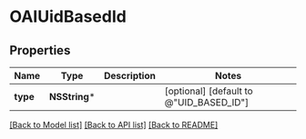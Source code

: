 # OAIUidBasedId

## Properties
Name | Type | Description | Notes
------------ | ------------- | ------------- | -------------
**type** | **NSString*** |  | [optional] [default to @"UID_BASED_ID"]

[[Back to Model list]](../README.md#documentation-for-models) [[Back to API list]](../README.md#documentation-for-api-endpoints) [[Back to README]](../README.md)


